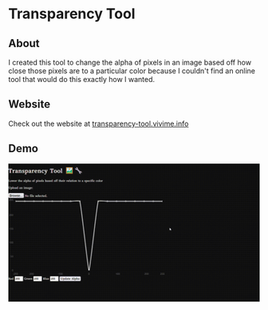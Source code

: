 # Transparency Tool

## About
I created this tool to change the alpha of pixels in an image based off how close those pixels are to a particular color because I couldn't find an online tool that would do this exactly how I wanted.

## Website
Check out the website at [transparency-tool.vivime.info](https://transparency-tool.vivime.info)

## Demo
![Demo GIF](./demo.gif)

